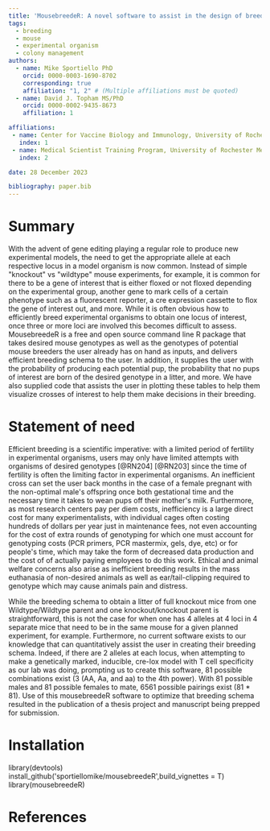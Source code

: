 ```yaml
---
title: 'MousebreedeR: A novel software to assist in the design of breeding schema for complex genotypes of experimental organisms'
tags:
  - breeding
  - mouse
  - experimental organism
  - colony management
authors:
  - name: Mike Sportiello PhD
    orcid: 0000-0003-1690-8702
    corresponding: true
    affiliation: "1, 2" # (Multiple affiliations must be quoted)
  - name: David J. Topham MS/PhD
    orcid: 0000-0002-9435-8673
    affiliation: 1

affiliations:
 - name: Center for Vaccine Biology and Immunology, University of Rochester Medical Center, Rochester, NY 14642, USA
   index: 1
 - name: Medical Scientist Training Program, University of Rochester Medical Center, Rochester, NY 14642, USA
   index: 2

date: 28 December 2023

bibliography: paper.bib
---
```


# Summary

With the advent of gene editing playing a regular role to produce new experimental models, the need to get the appropriate allele at each respective locus in a model organism is now common. Instead of simple "knockout" vs "wildtype" mouse experiments, for example, it is common for there to be a gene of interest that is either floxed or not floxed depending on the experimental group, another gene to mark cells of a certain phenotype such as a fluorescent reporter, a cre expression cassette to flox the gene of interest out, and more. While it is often obvious how to efficiently breed experimental organisms to obtain one locus of interest, once three or more loci are involved this becomes difficult to assess. MousebreedeR is a free and open source command line R package that takes desired mouse genotypes as well as the genotypes of potential mouse breeders the user already has on hand as inputs, and delivers efficient breeding schema to the user. In addition, it supplies the user with the probability of producing each potential pup, the probability that no pups of interest are born of the desired genotype in a litter, and more. We have also supplied code that assists the user in plotting these tables to help them visualize crosses of interest to help them make decisions in their breeding.  

# Statement of need

Efficient breeding is a scientific imperative: with a limited period of fertility in experimental organisms, users may only have limited attempts with organisms of desired genotypes [@RN204] [@RN203] since the time of fertility is often the limiting factor in experimental organisms. An inefficient cross can set the user back months in the case of a female pregnant with the non-optimal male's offspring once both gestational time and the necessary time it takes to wean pups off their mother's milk. Furthermore, as most research centers pay per diem costs, inefficiency is a large direct cost for many experimentalists, with individual cages often costing hundreds of dollars per year just in maintenance fees, not even accounting for the cost of extra rounds of genotyping for which one must account for genotyping costs (PCR primers, PCR mastermix, gels, dye, etc) or for people's time, which may take the form of decreased data production and the cost of of actually paying employees to do this work. Ethical and animal welfare concerns also arise as inefficient breeding results in the mass euthanasia of non-desired animals as well as ear/tail-clipping required to genotype which may cause animals pain and distress.

While the breeding schema to obtain a litter of full knockout mice from one Wildtype/Wildtype parent and one knockout/knockout parent is straightforward, this is not the case for when one has 4 alleles at 4 loci in 4 separate mice that need to be in the same mouse for a given planned experiment, for example. Furthermore, no current software exists to our knowledge that can quantitatively assist the user in creating their breeding schema. Indeed, if there are 2 alleles at each locus, when attempting to make a genetically marked, inducible, cre-lox model with T cell specificity as our lab was doing, prompting us to create this software, 81 possible combinations exist (3 (AA, Aa, and aa) to the 4th power). With 81 possible males and 81 possible females to mate, 6561 possible pairings exist (81 * 81). Use of this mousebreedeR software to optimize that breeding schema resulted in the publication of a thesis project and manuscript being prepped for submission. 

# Installation

library(devtools)
install_github('sportiellomike/mousebreedeR',build_vignettes = T)
library(mousebreedeR)

# References